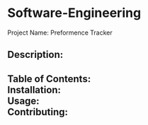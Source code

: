 # Software-Engineering
Project Name: Preformence Tracker</br>
<h2>Description:</br><h2>
Table of Contents:<br>
Installation:<br>
Usage:<br>
Contributing:<br>
